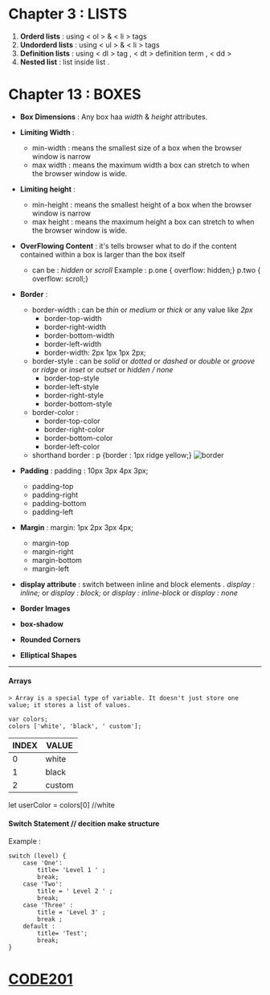 # Chapter 3 : LISTS

1. **Orderd lists** : using < ol > & < li > tags
2. **Undorderd lists** : using < ul > & < li > tags
3. **Definition lists** : using < dl > tag , < dt > definition term , < dd >
4. **Nested list** : list inside list .


# Chapter 13 : BOXES

- **Box Dimensions** : Any box haa *width* & *height* attributes.
- **Limiting Width** : 
    - min-width : means the smallest size of a box when the browser window is narrow
    - max width : means the maximum width a box can stretch to when the browser window is wide.
- **Limiting height** : 
    - min-height : means the smallest height of a box when the browser window is narrow
    - max height : means the maximum height a box can stretch to when the browser window is wide.
- **OverFlowing Content** : it's tells browser what to do if the content contained within a box is larger than the box itself 
    - can be : *hidden* or *scroll*
        Example : p.one {
                    overflow: hidden;}
                  p.two {
                    overflow: scroll;}
- **Border** : 
    - border-width : can be *thin* or *medium* or *thick* or any value like *2px*
        - border-top-width
        - border-right-width
        - border-bottom-width
        - border-left-width
        - border-width: 2px 1px 1px 2px;
    - border-style : can be *solid* or *dotted* or *dashed* or *double* or *groove* or *ridge* or *inset* or *outset* or *hidden / none*
        - border-top-style
        - border-left-style
        - border-right-style
        - border-bottom-style
    - border-color : 
        - border-top-color
        - border-right-color
        - border-bottom-color
        - border-left-color
    - shorthand border : p {border : 1px ridge yellow;}
    ![border](https://www.w3schools.com/css/box-model.gif)

- **Padding** : padding : 10px 3px 4px 3px;
    - padding-top
    - padding-right
    - padding-bottom
    - padding-left

- **Margin** : margin: 1px 2px 3px 4px;
    - margin-top
    - margin-right
    - margin-bottom
    - margin-left

- **display attribute** : switch between inline and block elements . *display : inline;* or *display : block;* or *display : inline-block* or *display : none*

- **Border Images**
- **box-shadow**
- **Rounded Corners**
- **Elliptical Shapes**

------------------------------------------------------------------------------------------------

#### Arrays 
    > Array is a special type of variable. It doesn't just store one value; it stores a list of values.

    var colors;
    colors ['white', 'black', ' custom'];

**INDEX** | **VALUE**
------------ | -------------
0 | white
1 | black
2 | custom

let userColor = colors[0] //white

#### Switch Statement // decition make structure 
Example :
```
switch (level) {
    case 'One':
        title= 'Level 1 ' ;
        break;
    case 'Two':
        title = ' Level 2 ' ;
        break;
    case 'Three' :
        title = 'Level 3' ;
        break ;
    default :
        title= 'Test';
        break;
}
```
# [CODE201](https://malakmomani.github.io/reading-notes/code201/home)
